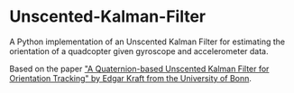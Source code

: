 # Unscented-Kalman-Filter
A Python implementation of an Unscented Kalman Filter for estimating the orientation of a quadcopter given gyroscope and accelerometer data.

Based on the paper ["A Quaternion-based Unscented Kalman Filter for Orientation Tracking" by Edgar Kraft from the University of Bonn](https://kodlab.seas.upenn.edu/uploads/Arun/UKFpaper.pdf).
